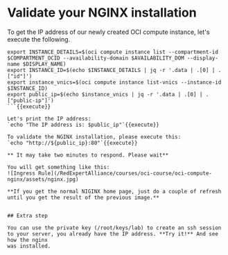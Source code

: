 # Validate your NGINX installation

To get the IP address of our newly created OCI compute instance, let's execute the following.

```
export INSTANCE_DETAILS=$(oci compute instance list --compartment-id $COMPARTMENT_OCID --availability-domain $AVAILABILITY_DOM --display-name $DISPLAY_NAME)
export INSTANCE_ID=$(echo $INSTANCE_DETAILS | jq -r '.data | .[0] | .["id"]')
export instance_vnics=$(oci compute instance list-vnics --instance-id $INSTANCE_ID)
export public_ip=$(echo $instance_vnics | jq -r '.data | .[0] | .["public-ip"]')
```{{execute}}

Let's print the IP address:
`echo "The IP address is: $public_ip"`{{execute}}
 
To validate the NGINX installation, please execute this:
`echo "http://${public_ip}:80"`{{execute}}

** It may take two minutes to respond. Please wait**

You will get something like this:
![Ingress Rule](/RedExpertAlliance/courses/oci-course/oci-compute-nginx/assets/nginx.jpg)

**If you get the normal NIGINX home page, just do a couple of refresh until you get the result of the previous image.**


## Extra step

You can use the private key (/root/keys/lab) to create an ssh session to your server, you already have the IP address. **Try it!** And see how the nginx 
was installed.